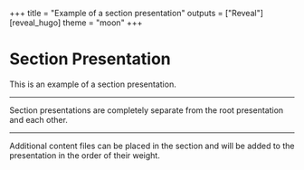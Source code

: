 +++
title = "Example of a section presentation"
outputs = ["Reveal"]
[reveal_hugo]
theme = "moon"
+++

# Section Presentation

This is an example of a section presentation.

---

Section presentations are completely separate from the root presentation and each other.

---

Additional content files can be placed in the section and will be added to the presentation in the order of their weight.